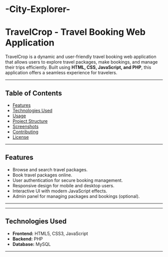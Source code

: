 ﻿# -City-Explorer-

# TravelCrop - Travel Booking Web Application

TravelCrop is a dynamic and user-friendly travel booking web application that allows users to explore travel packages, make bookings, and manage their trips efficiently. Built using **HTML, CSS, JavaScript, and PHP**, this application offers a seamless experience for travelers.

---

## Table of Contents

- [Features](#features)
- [Technologies Used](#technologies-used)
- [Usage](#usage)
- [Project Structure](#project-structure)
- [Screenshots](#screenshots)
- [Contributing](#contributing)
- [License](#license)

---

## Features

- Browse and search travel packages.
- Book travel packages online.
- User authentication for secure booking management.
- Responsive design for mobile and desktop users.
- Interactive UI with modern JavaScript effects.
- Admin panel for managing packages and bookings (optional).

---


---

## Technologies Used

- **Frontend:** HTML5, CSS3, JavaScript  
- **Backend:** PHP  
- **Database:** MySQL  
 

---





